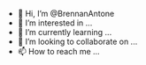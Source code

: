 - 👋 Hi, I’m @BrennanAntone
- 👀 I’m interested in ...
- 🌱 I’m currently learning ...
- 💞️ I’m looking to collaborate on ...
- 📫 How to reach me ...

<!---
BrennanAntone/BrennanAntone is a ✨ special ✨ repository because its `README.md` (this file) appears on your GitHub profile.
You can click the Preview link to take a look at your changes.
--->
